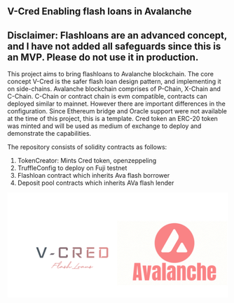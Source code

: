 ## V-Cred Enabling flash loans in Avalanche
## Disclaimer: Flashloans are an advanced concept, and I have not added all safeguards since this is an MVP. Please do not use it in production.

This project aims to bring flashloans to Avalanche blockchain. The core concept V-Cred is the safer flash loan design pattern, and implementing it on side-chains.
Avalanche blockchain comprises of P-Chain, X-Chain and C-Chain. C-Chain or contract chain is evm compatible, contracts can deployed similar to mainnet. However there are important differences in the configuration. Since Ethereum bridge and Oracle support were not available at the time of this project, this is a template. Cred token an ERC-20 token was minted and will be used as medium of exchange to deploy and demonstrate the capabilities.

The repository consists of solidity contracts as follows:
1. TokenCreator: Mints Cred token, openzeppeling
2. TruffleConfig to deploy on Fuji testnet
3. Flashloan contract which inherits Ava flash borrower
4. Deposit pool contracts which inherits AVa flash lender

![alt text](./assets/image1.png)
